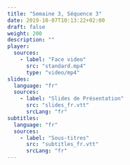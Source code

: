 ```yaml
---
title: "Semaine 3, Séquence 3"
date: 2019-10-07T10:13:22+02:00
draft: false
weight: 200
description: ""
player:
  sources:
    - label: "Face video"
      src: "standard.mp4"
      type: "video/mp4"
slides:
  language: "fr"
  sources:
    - label: "Slides de Présentation"
      src: "slides_fr.vtt"
      srcLang: "fr"
subtitles:
  language: "fr"
  sources:
    - label: "Sous-titres"
      src: "subtitles_fr.vtt"
      srcLang: "fr"
---
```

